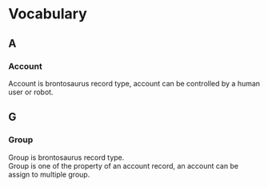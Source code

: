 # Vocabulary

## A

### Account

Account is brontosaurus record type, account can be controlled by a human user or robot.

## G

### Group

Group is brontosaurus record type.  
Group is one of the property of an account record, an account can be assign to multiple group.
